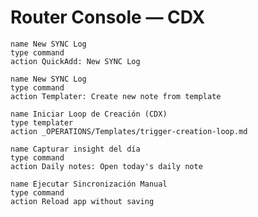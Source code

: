 # Router Console — CDX


```button
name New SYNC Log
type command
action QuickAdd: New SYNC Log
```





```button
name New SYNC Log
type command
action Templater: Create new note from template
```
 

```button
name Iniciar Loop de Creación (CDX) 
type templater 
action _OPERATIONS/Templates/trigger-creation-loop.md

```


```button
name Capturar insight del día
type command
action Daily notes: Open today's daily note
```


```button
name Ejecutar Sincronización Manual
type command
action Reload app without saving

```


 